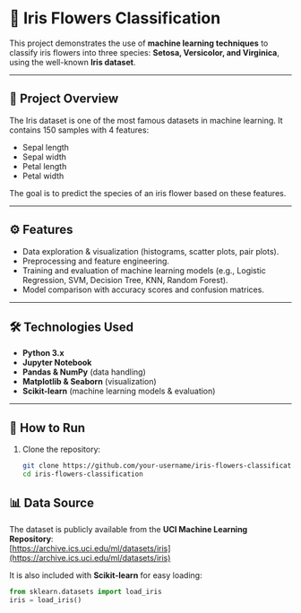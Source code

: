 # 🌸 Iris Flowers Classification

This project demonstrates the use of **machine learning techniques** to classify iris flowers into three species: **Setosa, Versicolor, and Virginica**, using the well-known **Iris dataset**.

---

## 📌 Project Overview
The Iris dataset is one of the most famous datasets in machine learning. It contains 150 samples with 4 features:
- Sepal length  
- Sepal width  
- Petal length  
- Petal width  

The goal is to predict the species of an iris flower based on these features.

---

## ⚙️ Features
- Data exploration & visualization (histograms, scatter plots, pair plots).  
- Preprocessing and feature engineering.  
- Training and evaluation of machine learning models (e.g., Logistic Regression, SVM, Decision Tree, KNN, Random Forest).  
- Model comparison with accuracy scores and confusion matrices.  

---

## 🛠️ Technologies Used
- **Python 3.x**  
- **Jupyter Notebook**  
- **Pandas & NumPy** (data handling)  
- **Matplotlib & Seaborn** (visualization)  
- **Scikit-learn** (machine learning models & evaluation)  

---

## 🚀 How to Run
1. Clone the repository:
   ```bash
   git clone https://github.com/your-username/iris-flowers-classification.git
   cd iris-flowers-classification
## 📊 Data Source
The dataset is publicly available from the **UCI Machine Learning Repository**:  
[https://archive.ics.uci.edu/ml/datasets/iris](https://archive.ics.uci.edu/ml/datasets/iris)  

It is also included with **Scikit-learn** for easy loading:
```python
from sklearn.datasets import load_iris
iris = load_iris()


